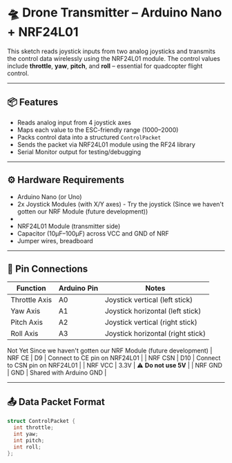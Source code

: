 # 🛸 Drone Transmitter – Arduino Nano + NRF24L01

This sketch reads joystick inputs from two analog joysticks and transmits the control data wirelessly using the NRF24L01 module. The control values include **throttle**, **yaw**, **pitch**, and **roll** – essential for quadcopter flight control.

---

## 📦 Features

- Reads analog input from 4 joystick axes
- Maps each value to the ESC-friendly range (1000–2000)
- Packs control data into a structured `ControlPacket`
- Sends the packet via NRF24L01 module using the RF24 library
- Serial Monitor output for testing/debugging

---

## ⚙️ Hardware Requirements

- Arduino Nano (or Uno)
- 2x Joystick Modules (with X/Y axes) - Try the joystick (Since we haven't gotten our NRF Module (future development))
- 
- NRF24L01 Module (transmitter side)
- Capacitor (10µF–100µF) across VCC and GND of NRF
- Jumper wires, breadboard

---

## 🔌 Pin Connections

| Function        | Arduino Pin | Notes                  |
|----------------|-------------|-------------------------|
| Throttle Axis   | A0          | Joystick vertical (left stick) |
| Yaw Axis        | A1          | Joystick horizontal (left stick) |
| Pitch Axis      | A2          | Joystick vertical (right stick) |
| Roll Axis       | A3          | Joystick horizontal (right stick) |

Not Yet Since we haven't gotten our NRF Module (future development)
| NRF CE          | D9          | Connect to CE pin on NRF24L01 |
| NRF CSN         | D10         | Connect to CSN pin on NRF24L01 |
| NRF VCC         | 3.3V        | ⚠️ **Do not use 5V** |
| NRF GND         | GND         | Shared with Arduino GND |

---

## 📤 Data Packet Format

```cpp
struct ControlPacket {
  int throttle;
  int yaw;
  int pitch;
  int roll;
};
